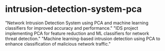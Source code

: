# intrusion-detection-system-pca
"Network Intrusion Detection System using PCA and machine learning classifiers for improved accuracy and performance."  "IDS project implementing PCA for feature reduction and ML classifiers for network threat detection."  "Machine learning-based intrusion detection using PCA to enhance classification of malicious network traffic."
